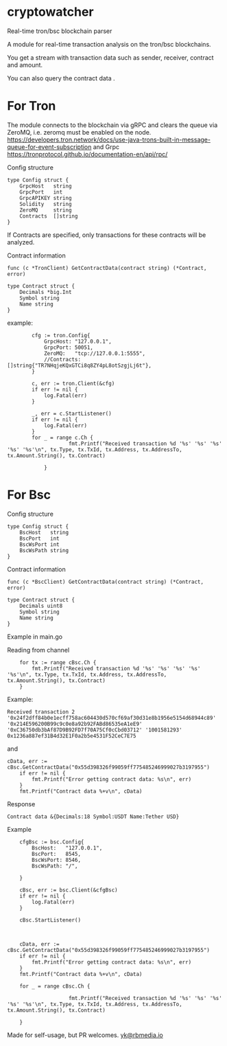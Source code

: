 # cryptowatcher
Real-time tron/bsc blockchain parser

A module for real-time transaction analysis on the tron/bsc blockchains.

You get a stream with transaction data such as sender, receiver, contract and amount.

You can also query the contract data .

# For Tron
The module connects to the blockchain via gRPC and clears the queue via ZeroMQ, i.e. zeromq must be enabled on the node.
https://developers.tron.network/docs/use-java-trons-built-in-message-queue-for-event-subscription
and Grpc
https://tronprotocol.github.io/documentation-en/api/rpc/

Config structure
```
type Config struct {
	GrpcHost   string
	GrpcPort   int
	GrpcAPIKEY string
	Solidity   string
	ZeroMQ     string
	Contracts  []string
}
```
If Contracts are specified, only transactions for these contracts will be analyzed.

Contract information
```
func (c *TronClient) GetContractData(contract string) (*Contract, error) 

type Contract struct {
	Decimals *big.Int
	Symbol string
	Name string
}
```

example:

```
		cfg := tron.Config{
			GrpcHost: "127.0.0.1",
			GrpcPort: 50051,
			ZeroMQ:   "tcp://127.0.0.1:5555",
			//Contracts: []string{"TR7NHqjeKQxGTCi8q8ZY4pL8otSzgjLj6t"},
		}

		c, err := tron.Client(&cfg)
		if err != nil {
			log.Fatal(err)
		}

		_, err = c.StartListener()
		if err != nil {
			log.Fatal(err)
		}
		for _ = range c.Ch {
					fmt.Printf("Received transaction %d '%s' '%s' '%s' '%s' '%s'\n", tx.Type, tx.TxId, tx.Address, tx.AddressTo, tx.Amount.String(), tx.Contract)
		
			}
```

# For Bsc
Config structure

```
type Config struct {
	BscHost   string
	BscPort   int
	BscWsPort int
	BscWsPath string
}
```

Contract information
```
func (c *BscClient) GetContractData(contract string) (*Contract, error) 

type Contract struct {
	Decimals uint8
	Symbol string
	Name string
}
```

Example in main.go


Reading from channel
```
	for tx := range cBsc.Ch {
		fmt.Printf("Received transaction %d '%s' '%s' '%s' '%s' '%s'\n", tx.Type, tx.TxId, tx.Address, tx.AddressTo, tx.Amount.String(), tx.Contract)
	}
```

Example:
```
Received transaction 2 '0x24f2dff84b0e1ecff758ac604430d570cf69af30d31e8b1956e5154d68944c89' '0x214E596200B99c9c0e8a92b92FABd86535eA1eE9' '0xC36750db3bAf87D9B92FD7f70A75Cf0cCbd03712' '1001581293' 0x1236a887ef31B4d32E1F0a2b5e4531F52CeC7E75
```

and 

```
cData, err := cBsc.GetContractData("0x55d398326f99059ff775485246999027b3197955")
	if err != nil {
		fmt.Printf("Error getting contract data: %s\n", err)
	}
	fmt.Printf("Contract data %+v\n", cData)
```
Response
```
Contract data &{Decimals:18 Symbol:USDT Name:Tether USD}
```

Example

```
	cfgBsc := bsc.Config{
		BscHost:   "127.0.0.1",
		BscPort:   8545,
		BscWsPort: 8546,
		BscWsPath: "/",
	
	}

	cBsc, err := bsc.Client(&cfgBsc)
	if err != nil {
		log.Fatal(err)
	}

	cBsc.StartListener()

	
	
	cData, err := cBsc.GetContractData("0x55d398326f99059ff775485246999027b3197955")
	if err != nil {
		fmt.Printf("Error getting contract data: %s\n", err)
	}
	fmt.Printf("Contract data %+v\n", cData)

	for _ = range cBsc.Ch {

					fmt.Printf("Received transaction %d '%s' '%s' '%s' '%s' '%s'\n", tx.Type, tx.TxId, tx.Address, tx.AddressTo, tx.Amount.String(), tx.Contract)
		
	}
```
Made for self-usage, but PR welcomes.
yk@rbmedia.io
